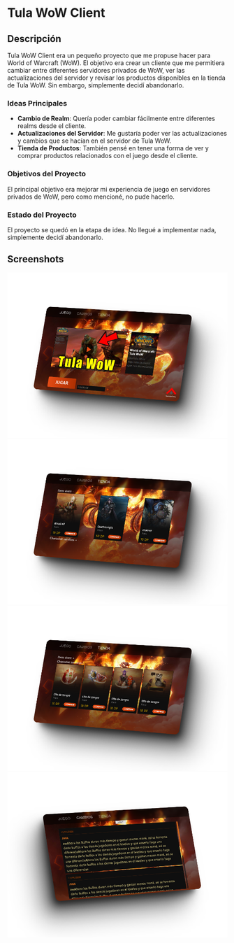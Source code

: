 # Tula WoW Client

## Descripción

Tula WoW Client era un pequeño proyecto que me propuse hacer para World of Warcraft (WoW). El objetivo era crear un cliente que me permitiera cambiar entre diferentes servidores privados de WoW, ver las actualizaciones del servidor y revisar los productos disponibles en la tienda de Tula WoW. Sin embargo, simplemente decidí abandonarlo.

### Ideas Principales

- **Cambio de Realm**: Quería poder cambiar fácilmente entre diferentes realms desde el cliente.
- **Actualizaciones del Servidor**: Me gustaría poder ver las actualizaciones y cambios que se hacían en el servidor de Tula WoW.
- **Tienda de Productos**: También pensé en tener una forma de ver y comprar productos relacionados con el juego desde el cliente.

### Objetivos del Proyecto

El principal objetivo era mejorar mi experiencia de juego en servidores privados de WoW, pero como mencioné, no pude hacerlo.

### Estado del Proyecto

El proyecto se quedó en la etapa de idea. No llegué a implementar nada, simplemente decidí abandonarlo.


## Screenshots

![App Screenshot](/Cliente_TulaWoW/621shots_so.png)
![App Screenshot](/Cliente_TulaWoW/476shots_so.png)
![App Screenshot](/Cliente_TulaWoW/624shots_so.png)
![App Screenshot](/Cliente_TulaWoW/12shots_so.png)

